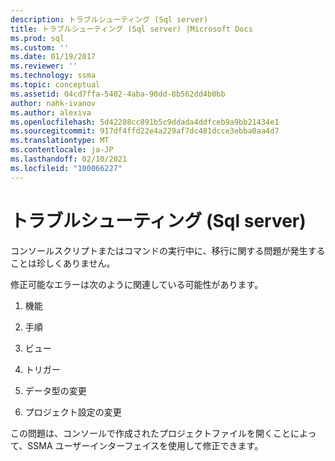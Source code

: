 ```yaml
---
description: トラブルシューティング (Sql server)
title: トラブルシューティング (Sql server) |Microsoft Docs
ms.prod: sql
ms.custom: ''
ms.date: 01/19/2017
ms.reviewer: ''
ms.technology: ssma
ms.topic: conceptual
ms.assetid: 04cd7ffa-5402-4aba-90dd-8b562dd4b0bb
author: nahk-ivanov
ms.author: alexiva
ms.openlocfilehash: 5d42208cc891b5c9ddada4ddfceb9a9bb21434e1
ms.sourcegitcommit: 917df4ffd22e4a229af7dc481dcce3ebba0aa4d7
ms.translationtype: MT
ms.contentlocale: ja-JP
ms.lasthandoff: 02/10/2021
ms.locfileid: "100066227"
---
```

# <a name="troubleshooting-accesstosql"></a>トラブルシューティング (Sql server)
コンソールスクリプトまたはコマンドの実行中に、移行に関する問題が発生することは珍しくありません。  
  
修正可能なエラーは次のように関連している可能性があります。  
  
1.  機能  
  
2.  手順  
  
3.  ビュー  
  
4.  トリガー  
  
5.  データ型の変更  
  
6.  プロジェクト設定の変更  
  
この問題は、コンソールで作成されたプロジェクトファイルを開くことによって、SSMA ユーザーインターフェイスを使用して修正できます。  
  
